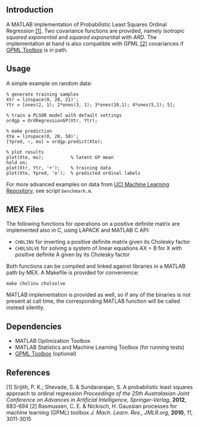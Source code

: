 Introduction
------------

A MATLAB implementation of Probabilistic Least Squares Ordinal Regression [[1]](#srijith).
Two covariance functions are provided, namely *isotropic squared exponential* and
*squared exponential with ARD*.
The implementation at hand is also compatible with GPML [[2]](#gpml) covariances
if [GPML Toolbox](http://www.gaussianprocess.org/gpml/code/matlab/doc/) is in path.

Usage
-----

A simple example on random data:

    % generate training samples
    Xtr = linspace(0, 20, 21)';
    Ytr = [ones(2, 1); 2*ones(3, 1); 3*ones(10,1); 4*ones(5,1); 5];

    % train a PLSOR model with default settings
    ordgp = OrdRegressionGP(Xtr, Ytr);

    % make prediction
    Xte = linspace(0, 20, 50)';
    [Ypred, ~, mu] = ordgp.predict(Xte);

    % plot results
    plot(Xte, mu);          % latent GP mean
    hold on;
    plot(Xtr, Ytr, '+');    % training data
    plot(Xte, Ypred, 'o');  % predicted ordinal labels

For more advanced examples on data from [UCI Machine Learning Repository](http://archive.ics.uci.edu/ml/),
see script `benchmark.m`.

MEX Files
---------

The following functions for operations on a positive definite matrix are implemented also in C,
using LAPACK and MATLAB C API:

- `CHOLINV` for inverting a positive definite matrix given its Cholesky factor
- `CHOLSOLVE` for solving a system of linear equations AX = B for X with positive definite A
  given by its Cholesky factor

Both functions can be compiled and linked against libraries in a MATLAB path by MEX.
A Makefile is provided for convenience:

    make cholinv cholsolve

MATLAB implementation is provided as well, so if any of the binaries is not present at call time,
the corresponding MATLAB function will be called instead silently.

Dependencies
------------

- MATLAB Optimization Toolbox
- MATLAB Statistics and Machine Learning Toolbox (for running tests)
- [GPML Toolbox](http://www.gaussianprocess.org/gpml/code/matlab/doc/) (optional)

References
----------
<a name="srijith">[1]
Srijith, P. K.; Shevade, S. & Sundararajan, S.
A probabilistic least squares approach to ordinal regression
*Proceedings of the 25th Australasian Joint Conference on Advances in Artificial Intelligence, Springer-Verlag*, **2012**, 683-694
</a>
<a name="gpml">[2]
Rasmussen, C. E. & Nickisch, H.
Gaussian processes for machine learning (GPML) toolbox *J. Mach. Learn. Res., JMLR.org*, **2010**, *11*, 3011-3015
</a>
